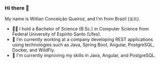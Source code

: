 ### Hi there 👋

My name is Willian Conceição Queiroz, and I'm from Brazil (🇧🇷).

- 👨‍🎓 I hold a Bachelor of Science (B.Sc.) in Computer Science from Federal University of Espírito Santo (Ufes).
- 🔭 I’m currently working at a company developing REST applications using technologies such as Java, Spring Boot, Angular, PostgreSQL, Docker, and WildFly.
- 🌱 I'm currently improving my skills in Java, Angular, and PostgreSQL.

<!--
**WillCQ97/WillCQ97** is a ✨ _special_ ✨ repository because its `README.md` (this file) appears on your GitHub profile.

Here are some ideas to get you started:

- 🔭 I’m currently working on ...
- 🌱 I’m currently learning ...
- 👯 I’m looking to collaborate on ...
- 🤔 I’m looking for help with ...
- 💬 Ask me about ...
- 📫 How to reach me: ...
- 😄 Pronouns: ...
- ⚡ Fun fact: ...
-->
